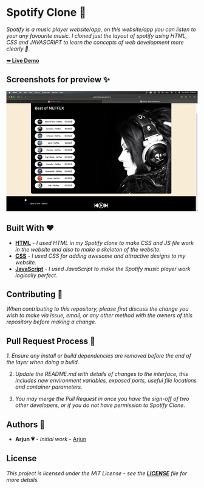 # Spotify Clone 🎵

_Spotify is a music player website/app, on this website/app you can listen to your any favourite music. I cloned just the layout of spotify using HTML, CSS and JAVASCRIPT to learn the concepts of web development more clearly 🖤._

  <a href="https://thestylishguy.github.io/SpotifyClone/"><strong>➥ Live Demo</strong></a>

## Screenshots for preview ✨

![ss1](IMG_20241102_160817_472.jpg)

## Built With ❤️

* [**HTML**](https://en.wikipedia.org/wiki/HTML) - _I used HTML in my Spotify clone to make CSS and JS file work in the website and also to make a skeleton of the website._
* [**CSS**](https://en.wikipedia.org/wiki/CSS) - _I used CSS for adding awesome and attractive designs to my website._
* [**JavaScript**](https://en.wikipedia.org/wiki/JavaScript) - _I used JavaScript to make the Spotify music player work logically perfect._

## Contributing 🥀

_When contributing to this repository, please first discuss the change you wish to make via issue, email, or any other method with the owners of this repository before making a change._

## Pull Request Process 🌟

_1. Ensure any install or build dependencies are removed before the end of the layer when doing a build._

2. _Update the README.md with details of changes to the interface, this includes new environment variables, exposed ports, useful file locations and container parameters._

3. _You may merge the Pull Request in once you have the sign-off of two other developers, or if you do not have permission to Spotify Clone._

## Authors 💜

* **Arjun 💗** - *Initial work* - [Arjun](https://github.com/thestylishguy)

## License

_This project is licensed under the MIT License - see the [**LICENSE**](https://github.com/thestylishguy/SpotifyClone/blob/d76390d06494470eebaa714c26e6dfe3b0001047/LICENSE) file for more details._
